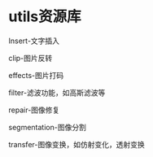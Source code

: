 # utils资源库

Insert-文字插入

clip-图片反转

effects-图片打码

filter-滤波功能，如高斯滤波等

repair-图像修复

segmentation-图像分割

transfer-图像变换，如仿射变化，透射变换
